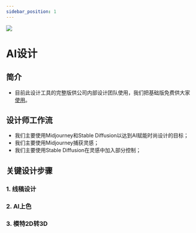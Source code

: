 ```yaml
---
sidebar_position: 1
---
```


![](./img/free.design.tool.png)

# AI设计
## 简介
* 目前此设计工具的完整版供公司内部设计团队使用，我们把基础版免费供大家[使用](https://www.designer.Suanfamama.com/)。

## 设计师工作流
* 我们主要使用Midjourney和Stable Diffusion以达到AI赋能时尚设计的目标；
* 我们主要使用Midjourney捕获灵感；
* 我们主要使用Stable Diffusion在灵感中加入部分控制；

## 关键设计步骤
### 1. 线稿设计
### 2. AI上色
### 3. 模特2D转3D